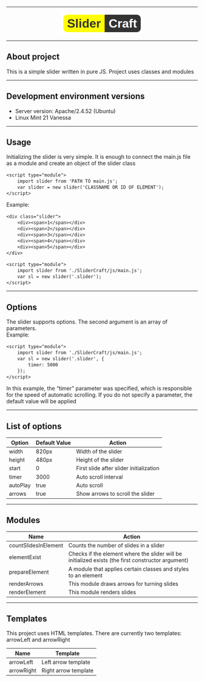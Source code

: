 <hr>

<p align="center">
    <img src="https://github.com/VladimirKostikov/Slidercraft-JS/blob/main/logo.png?raw=true">
</p>

<hr>

<h2> About project </h2>

<p>This is a simple slider written in pure JS. Project uses classes and modules</p>

<hr>

<h2>Development environment versions</h2>

- Server version: Apache/2.4.52 (Ubuntu)
- Linux Mint 21 Vanessa

<hr>

<h2> Usage </h2>

<p>Initializing the slider is very simple. It is enough to connect the main.js file as a module and create an object of the slider class</p>

```
<script type="module">
    import slider from 'PATH TO main.js';
    var slider = new slider('CLASSNAME OR ID OF ELEMENT');
</script>
```

<p>Example:</p>

```
<div class="slider">
    <div><span>1</span></div>
    <div><span>2</span></div>
    <div><span>3</span></div>
    <div><span>4</span></div>
    <div><span>5</span></div>
</div>
```

```
<script type="module">
    import slider from './SliderCraft/js/main.js';
    var sl = new slider('.slider');
</script>
```


<hr>

<h2> Options </h2>

<p>The slider supports options. The second argument is an array of parameters. <br> Example:</p>

```
<script type="module">
    import slider from './SliderCraft/js/main.js';
    var sl = new slider('.slider', {
        timer: 5000
    });
</script>
```

<p>In this example, the “timer” parameter was specified, which is responsible for the speed of automatic scrolling. If you do not specify a parameter, the default value will be applied</p>

<hr>

<h2>List of options</h2>

| Option    | Default Value | Action |
| ------    | ------------- | -------- |
| width     | 820px         | Width of the slider
| height    | 480px         | Height of the slider
| start     | 0             | First slide after slider initialization
| timer     | 3000          | Auto scroll interval
| autoPlay  | true          | Auto scroll
| arrows    | true          | Show arrows to scroll the slider

<hr>

<h2>Modules</h2>

|   Name                    |   Action  |
|   ----                    |   ------  |
|   countSlidesInElement    |   Counts the number of slides in a slider   |
|   elementExist            |   Checks if the element where the slider will be initialized exists (the first constructor argument) |
|   prepareElement          |   A module that applies certain classes and styles to an element |
|   renderArrows            |   This module draws arrows for turning slides |
|   renderElement           |   This module renders slides  |

<hr>

<h2>Templates</h2>

<p>This project uses HTML templates. There are currently two templates: arrowLeft and arrowRight</p>

|   Name                    |   Template  |
|   ----                    |   ------  |
|   arrowLeft               |   Left arrow template  |
|   arrowRight              |   Right arrow template |

<p></p>